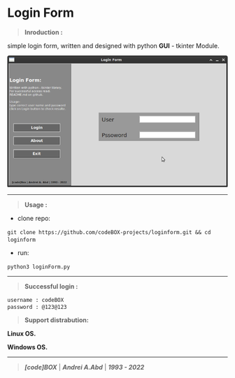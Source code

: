 # **Login Form**

> **Inroduction :**

simple login form, written and designed with python **GUI** - tkinter Module.

![Login Form](png/bg.png "Login Form")

---
> **Usage :**

- clone repo:

```git clone https://github.com/codeBOX-projects/loginform.git && cd loginform```

- run:

```python3 loginForm.py```

---
> **Successful login :**

```!
username : codeBOX
password : @123@123
```

> **Support distrabution:**

**Linux OS.**

**Windows OS.**

---
> ***[code]BOX*** | ***Andrei A.Abd*** | ***1993 - 2022***
